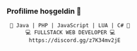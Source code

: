 ### Profilime hoşgeldin 🥳

```
 🤜 Java | PHP | JavaScript | LUA | C# 🤛
      💻 FULLSTACK WEB DEVELOPER 💻
       https://discord.gg/z7K34mv2jE
```
